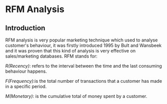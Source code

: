 # RFM Analysis
## Introduction
RFM analysis is very popular marketing technique which used to analyse customer's behaviour, it was firstly introduced 1995 by Bult and Wansbeek and it was proven that this kind of analysis is very effective on sales/marketing databases.
RFM stands for: 


*R(Recency)*: refers to the interval between the time and the last consuming behaviour happens.

*F(Frequency)*:is the total number of transactions that a customer has made in a specific period.

*M(Monetary)*: is the cumulative total of money spent by a customer.
